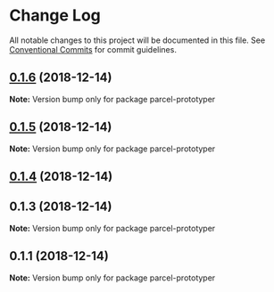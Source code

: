 # Change Log

All notable changes to this project will be documented in this file.
See [Conventional Commits](https://conventionalcommits.org) for commit guidelines.

## [0.1.6](https://github.com/parcel-prototyper/parcel-prototyper/compare/parcel-prototyper@0.1.5...parcel-prototyper@0.1.6) (2018-12-14)

**Note:** Version bump only for package parcel-prototyper





## [0.1.5](https://github.com/parcel-prototyper/parcel-prototyper/compare/parcel-prototyper@0.1.4...parcel-prototyper@0.1.5) (2018-12-14)

**Note:** Version bump only for package parcel-prototyper





## [0.1.4](https://github.com/parcel-prototyper/parcel-prototyper/compare/parcel-prototyper@0.1.1...parcel-prototyper@0.1.4) (2018-12-14)



## 0.1.3 (2018-12-14)

**Note:** Version bump only for package parcel-prototyper





## 0.1.1 (2018-12-14)

**Note:** Version bump only for package parcel-prototyper

